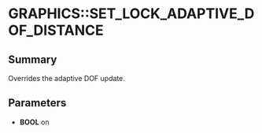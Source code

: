 # GRAPHICS::SET_LOCK_ADAPTIVE_DOF_DISTANCE

## Summary
Overrides the adaptive DOF update.

## Parameters
* **BOOL** on